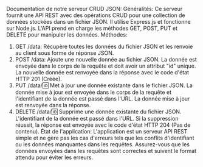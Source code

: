 Documentation de notre serveur CRUD JSON:
Généralités: Ce serveur fournit une API REST avec des opérations CRUD pour une collection de données stockées dans un fichier JSON. Il utilise Express.js et fonctionne sur Node.js. L'API prend en charge les méthodes GET, POST, PUT et DELETE pour manipuler les données.
Méthodes:
1. GET /data: Récupère toutes les données du fichier JSON et les renvoie au client sous forme de réponse JSON.
2. POST /data: Ajoute une nouvelle donnée au fichier JSON. La donnée est envoyée dans le corps de la requête et doit avoir un attribut "id" unique. La nouvelle donnée est renvoyée dans la réponse avec le code d'état HTTP 201 (Créée).
3. PUT /data/:id: Met à jour une donnée existante dans le fichier JSON. La donnée mise à jour est envoyée dans le corps de la requête et l'identifiant de la donnée est passé dans l'URL. La donnée mise à jour est renvoyée dans la réponse.
4. DELETE /data/:id: Supprime une donnée existante du fichier JSON. L'identifiant de la donnée est passé dans l'URL. Si la suppression réussit, la réponse est envoyée avec le code d'état HTTP 204 (Pas de contenu).
État de l'application: L'application est un serveur API REST simple et ne gère pas les cas d'erreurs tels que les conflits d'identifiant ou les données manquantes dans les requêtes. Assurez-vous que les données envoyées dans les requêtes sont correctes et suivent le format attendu pour éviter les erreurs.